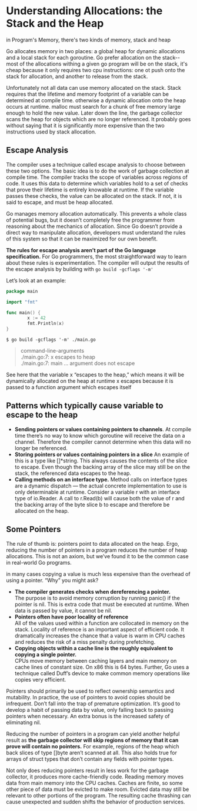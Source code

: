 # Understanding Allocations: the Stack and the Heap
in Program's Memory, there's two kinds of memory, stack and heap

Go allocates memory in two places: a global heap for dynamic allocations and a local stack for
each goroutine. Go prefer allocation on the stack-- most of the allocations withing a given go 
program will be on the stack, it's cheap because it only requires two cpu instructions:
one ot push onto the stack for allocation, and another to release from the stack.

Unfortunately not all data can use memory allocated on the stack. Stack requires that the 
lifetime and memory footprint of a variable can be determined at compile time. otherwise a 
dynamic allocation onto the heap occurs at runtime. malloc must search for a chunk of free memory large enough to hold the new value. Later down the line, the garbage collector scans the heap for objects which are no longer referenced. It probably goes without saying that it is significantly more expensive than the two instructions used by stack allocation.


## Escape Analysis
The compiler uses a technique called escape analysis to choose between these two options. The basic idea is to do the work of garbage collection at compile time. The compiler tracks the scope of variables across regions of code. It uses this data to determine which variables hold to a set of checks that prove their lifetime is entirely knowable at runtime. If the variable passes these checks, the value can be allocated on the stack. If not, it is said to escape, and must be heap allocated.

Go manages memory allocation automatically. This prevents a whole class of potential bugs, but it doesn’t completely free the programmer from reasoning about the mechanics of allocation. Since Go doesn’t provide a direct way to manipulate allocation, developers must understand the rules of this system so that it can be maximized for our own benefit.

****The rules for escape analysis aren’t part of the Go language specification.****
For Go programmers, the most straightforward way to learn about these rules is experimentation. The compiler will output the results of the escape analysis by building with 
`go build -gcflags '-m'`

Let’s look at an example:
```go
package main

import "fmt"

func main() {
        x := 42
        fmt.Println(x)
}
```
`$ go build -gcflags '-m' ./main.go`
> command-line-arguments <br>
>./main.go:7: x escapes to heap <br>
>./main.go:7: main ... argument does not escape

See here that the variable x “escapes to the heap,” which means it will be dynamically allocated on the heap at runtime
x escapes because it is passed to a function argument which escapes itself 

## Patterns which typically cause variable to escape to the heap

* **Sending pointers or values containing pointers to channels**.
  At compile time there’s no way to know which goroutine will receive the data on a channel. Therefore the compiler cannot determine when this data will no longer be referenced.
* **Storing pointers or values containing pointers in a slice**
  An example of this is a type like []*string. This always causes the contents of the slice to escape. Even though the backing array of the slice may still be on the stack, the referenced data escapes to the heap.
* **Calling methods on an interface type.**
  Method calls on interface types are a dynamic dispatch — the actual concrete implementation to use is only determinable at runtime. Consider a variable r with an interface type of io.Reader. A call to r.Read(b) will cause both the value of r and the backing array of the byte slice b to escape and therefore be allocated on the heap.

## Some Pointers
The rule of thumb is: pointers point to data allocated on the heap. Ergo, reducing the number of pointers in a program reduces the number of heap allocations. This is not an axiom, but we’ve found it to be the common case in real-world Go programs.

in many cases copying a value is much less expensive than the overhead of using a pointer. “Why” you might ask?
* **The compiler generates checks when dereferencing a pointer.**<br>
  The purpose is to avoid memory corruption by running panic() if the pointer is nil. This is extra code that must be executed at runtime. When data is passed by value, it cannot be nil.
* **Pointers often have poor locality of reference**<br>
All of the values used within a function are collocated in memory on the stack. Locality of reference is an important aspect of efficient code. It dramatically increases the chance that a value is warm in CPU caches and reduces the risk of a miss penalty during prefetching.
* **Copying objects within a cache line is the roughly equivalent to copying a single pointer.** <br>
  CPUs move memory between caching layers and main memory on cache lines of constant size. On x86 this is 64 bytes. Further, Go uses a technique called Duff’s device to make common memory operations like copies very efficient.

Pointers should primarily be used to reflect ownership semantics and mutability. In practice, the use of pointers to avoid copies should be infrequent. Don’t fall into the trap of premature optimization. It’s good to develop a habit of passing data by value, only falling back to passing pointers when necessary. An extra bonus is the increased safety of eliminating nil.

Reducing the number of pointers in a program can yield another helpful result as **the garbage collector will skip regions of memory that it can prove will contain no pointers.** For example, regions of the heap which back slices of type []byte aren’t scanned at all. This also holds true for arrays of struct types that don’t contain any fields with pointer types.

Not only does reducing pointers result in less work for the garbage collector, it produces more cache-friendly code. Reading memory moves data from main memory into the CPU caches. Caches are finite, so some other piece of data must be evicted to make room. Evicted data may still be relevant to other portions of the program. The resulting cache thrashing can cause unexpected and sudden shifts the behavior of production services.
